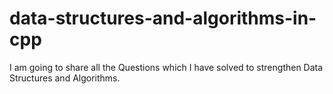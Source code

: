 # data-structures-and-algorithms-in-cpp
I am going to share all the Questions which I have solved to strengthen Data Structures and Algorithms.
